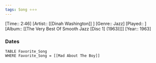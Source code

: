 ```yaml
---
tags: Song ⭐⭐⭐ 
---
```

[Time:: 2:46]
[Artist:: [[Dinah Washington]] ]
[Genre:: Jazz]
[Played:: ]
[Album:: [[The Very Best Of Smooth Jazz [Disc 1] (1963)]]]
[Year:: 1963]
### Dates
````dataview
TABLE Favorite_Song
WHERE Favorite_Song = [[Mad About The Boy]]
````